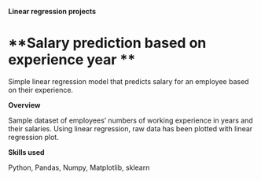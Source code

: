﻿**Linear regression projects** 

# **Salary prediction based on experience year ** 
Simple linear regression model that predicts salary for an employee based on their experience. 

**Overview**

Sample dataset of employees’ numbers of working experience in years and their salaries. Using linear regression, raw data has been plotted with linear regression plot. 


**Skills used** 

Python, Pandas, Numpy, Matplotlib, sklearn

